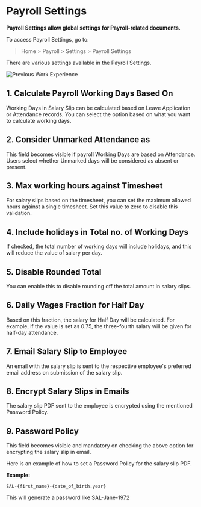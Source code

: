# Payroll Settings

**Payroll Settings allow global settings for Payroll-related documents.**

To access Payroll Settings, go to:
> Home > Payroll > Settings > Payroll Settings

There are various settings available in the Payroll Settings.

<img class="screenshot" alt="Previous Work Experience" src="{{docs_base_url}}/assets/img/payroll/payroll-settings.png">

## 1. Calculate Payroll Working Days Based On
Working Days in Salary Slip can be calculated based on Leave Application or Attendance records. You can select the option based on what you want to calculate working days.

## 2. Consider Unmarked Attendance as
This field becomes visible if payroll Working Days are based on Attendance. Users select whether Unmarked days will be considered as absent or present.

## 3. Max working hours against Timesheet
For salary slips based on the timesheet, you can set the maximum allowed hours against a single timesheet. Set this value to zero to disable this validation.

## 4. Include holidays in Total no. of Working Days
If checked, the total number of working days will include holidays, and this will reduce the value of salary per day.

## 5. Disable Rounded Total
You can enable this to disable rounding off the total amount in salary slips.

## 6. Daily Wages Fraction for Half Day
Based on this fraction, the salary for Half Day will be calculated. For example, if the value is set as 0.75, the three-fourth salary will be given for half-day attendance.

## 7. Email Salary Slip to Employee
An email with the salary slip is sent to the respective employee's preferred email address on submission of the salary slip.

## 8. Encrypt Salary Slips in Emails
The salary slip PDF sent to the employee is encrypted using the mentioned Password Policy.

## 9. Password Policy
This field becomes visible and mandatory on checking the above option for encrypting the salary slip in email.

Here is an example of how to set a Password Policy for the salary slip PDF.

**Example:**

```
SAL-{first_name}-{date_of_birth.year}
```

This will generate a password like SAL-Jane-1972